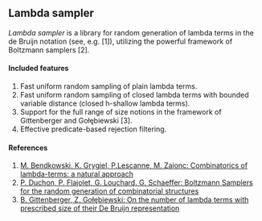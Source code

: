 Lambda sampler
---------------

*Lambda sampler* is a library for random generation of lambda terms in the de
Bruijn notation (see, e.g. [1]), utilizing the powerful framework of Boltzmann samplers [2].

#### Included features
1. Fast uniform random sampling of plain lambda terms.
2. Fast uniform random sampling of closed lambda terms with bounded variable
   distance (closed h-shallow lambda terms).
3. Support for the full range of size notions in the framework of Gittenberger
   and Gołębiewski [3].
4. Effective predicate-based rejection filtering.

#### References
1. [M. Bendkowski, K. Grygiel, P.Lescanne, M. Zaionc: Combinatorics of lambda-terms: a natural approach](http://arxiv.org/pdf/1609.07593v1.pdf)
2. [P. Duchon, P. Flajolet, G. Louchard. G. Schaeffer: Boltzmann Samplers for the random generation of combinatorial structures](http://algo.inria.fr/flajolet/Publications/DuFlLoSc04.pdf)
3. [B. Gittenberger, Z. Gołębiewski: On the number of lambda terms with
   prescribed size of their De Bruijn
representation](https://arxiv.org/abs/1509.06139)
